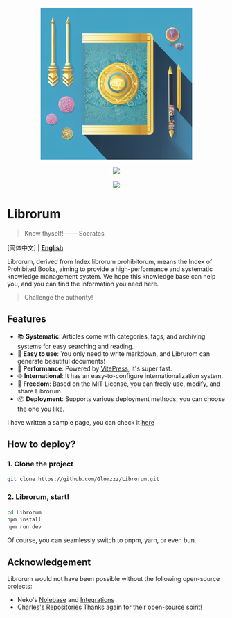 <p align="center">
  <img width="350" src="/root/assets/logo.png">
</p>
<p align="center">
  <a href="https://opensource.org/licenses/MIT"><img src="https://img.shields.io/badge/License-MIT-green.svg" /></a>
</p>


<p align="center">
  <a href="https://discord.gg/RhNEzUxb"><img src="https://img.shields.io/discord/1231864138125545503?style=flat&logo=discord&logoColor=white&label=Discord&color=%23404eed" /></a>
</p>

# Librorum
> Know thyself! —— Socrates

[简体中文] | [**English**](/README.md)

Librorum, derived from Index librorum prohibitorum, means the Index of Prohibited Books, aiming to provide a high-performance and systematic knowledge management system.
We hope this knowledge base can help you, and you can find the information you need here.

> Challenge the authority!

## Features

- 📚 **Systematic**: Articles come with categories, tags, and archiving systems for easy searching and reading.
- 📝 **Easy to use**: You only need to write markdown, and Librurom can generate beautiful documents!
- 🚀 **Performance**: Powered by [VitePress](https://vitepress.dev), it's super fast.
- 🌐 **International**: It has an easy-to-configure internationalization system.
- 🍻 **Freedom**: Based on the MIT License, you can freely use, modify, and share Librorum.
- 📦 **Deployment**: Supports various deployment methods, you can choose the one you like.
  
I have written a sample page, you can check it [here](https://librorum.skillw.com/)

## How to deploy?

### 1. Clone the project

```bash
git clone https://github.com/Glomzzz/Librorum.git
```

### 2. Librorum, start!

```bash
cd Librorum
npm install
npm run dev
```

Of course, you can seamlessly switch to pnpm, yarn, or even bun.

## Acknowledgement

Librorum would not have been possible without the following open-source projects:
- Neko's [Nolebase](https://github.com/nolebase/nolebase) and [Integrations](https://github.com/nolebase/integrations)
- [Charles's Repositories](https://github.com/Charles7c/charles7c.github.io/blob/main/README.en.md)
Thanks again for their open-source spirit!
```